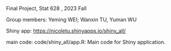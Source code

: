 Final Project, Stat 628 , 2023 Fall

Group members: Yeming WEI; Wanxin TU, Yuman WU

Shiny app: https://nicoletu.shinyapps.io/shiny_all/

main code:
code/shiny_all/app.R: Main code for Shiny application.
